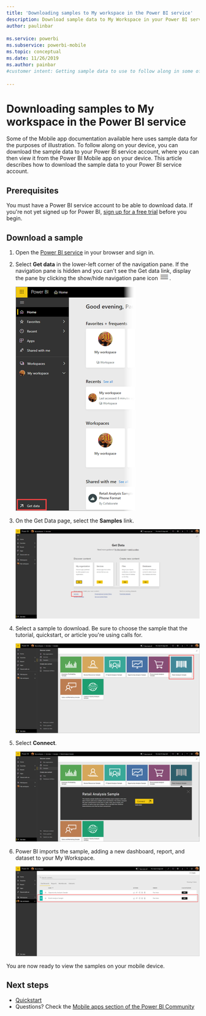 ```yaml
---
title: 'Downloading samples to My workspace in the Power BI service'
description: Download sample data to My Workspace in your Power BI service account for use in Mobile app tutorials.
author: paulinbar

ms.service: powerbi
ms.subservice: powerbi-mobile
ms.topic: conceptual
ms.date: 11/26/2019
ms.author: painbar
#customer intent: Getting sample data to use to follow along in some of the Mobile app documentation. 

---
```

# Downloading samples to My workspace in the Power BI service

Some of the Mobile app documentation available here uses sample data for the purposes of illustration. To follow along on your device, you can download the sample data to your Power BI service account, where you can then view it from the Power BI Mobile app on your device. This article describes how to download the sample data to your Power BI service account. 

## Prerequisites

You must have a Power BI service account to be able to download data. If you're not yet signed up for Power BI, [sign up for a free trial](https://app.powerbi.com/signupredirect?pbi_source=web) before you begin.

## Download a sample

1. Open the [Power BI service](app.powerbi.com) in your browser and sign in.

2. Select **Get data** in the lower-left corner of the navigation pane. If the navigation pane is hidden and you can't see the Get data link, display the pane by clicking the show/hide navigation pane icon ![Global navigation button](./media/mobile-apps-download-samples/power-bi-iphone-global-nav-button.png).  
   
    ![Get Data](./media/mobile-apps-download-samples/power-bi-get-data.png)

3. On the Get Data page, select the **Samples** link.
   
   ![Samples icon](./media/mobile-apps-download-samples/power-bi-samples-icon.png)

4. Select a sample to download. Be sure to choose the sample that the tutorial, quickstart, or article you're using calls for.
 
    ![Choose Sample](./media/mobile-apps-download-samples/power-bi-rs.png)  
    
8. Select **Connect**.  
  
   ![Choose connect](./media/mobile-apps-download-samples/opportunity-connect.png)
   
5. Power BI imports the sample, adding a new dashboard, report, and dataset to your My Workspace.
   
   ![Sample dashboard](./media/mobile-apps-download-samples/power-bi-service-opportunity-sample.png)
  
You are now ready to view the samples on your mobile device.

## Next steps
* [Quickstart](mobile-apps-quickstart-view-dashboard-report.md)
* Questions? Check the [Mobile apps section of the Power BI Community](https://go.microsoft.com/fwlink/?linkid=839277)
